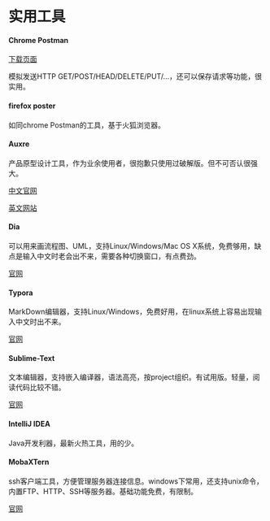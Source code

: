 # 实用工具



#### Chrome Postman

[下载页面](https://chrome.google.com/webstore/search/postman?hl=zh-CN)

模拟发送HTTP GET/POST/HEAD/DELETE/PUT/...，还可以保存请求等功能，很实用。

#### firefox poster

如同chrome Postman的工具，基于火狐浏览器。

#### Auxre

产品原型设计工具，作为业余使用者，很抱歉只使用过破解版。但不可否认很强大。

[中文官网](https://www.axure.com.cn/) 

[英文网站](https://www.axure.com/)



#### Dia

可以用来画流程图、UML，支持Linux/Windows/Mac OS X系统，免费够用，缺点是输入中文时老会出不来，需要各种切换窗口，有点费劲。

[官网](http://dia-installer.de/)



#### Typora

MarkDown编辑器，支持Linux/Windows，免费好用，在linux系统上容易出现输入中文时出不来。

[官网](https://www.typora.io/)



#### Sublime-Text

文本编辑器，支持嵌入编译器，语法高亮，按project组织。有试用版。轻量，阅读代码比较不错。

[官网](http://www.sublimetext.com/)



#### IntelliJ IDEA

Java开发利器，最新火热工具，用的少。



#### MobaXTern

ssh客户端工具，方便管理服务器连接信息。windows下常用，还支持unix命令，内置FTP、HTTP、SSH等服务器。基础功能免费，有限制。

[官网](http://mobaxterm.mobatek.net/download-home-edition.html)







